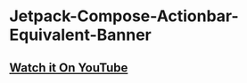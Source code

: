 # Jetpack-Compose-Actionbar-Equivalent-Banner

## [Watch it On YouTube](https://youtu.be/m9n4TPl5muI)
